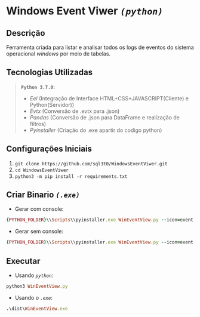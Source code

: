 # Windows Event Viwer _`(python)`_

## Descrição

Ferramenta criada para listar e analisar todos os logs de eventos do sistema operacional _windows_ por meio de tabelas.

## Tecnologias Utilizadas

> __`Python 3.7.0`:__
>- _Eel_          (Integração de Interface HTML+CSS+JAVASCRIPT(Cliente) e Python(Servidor))
>- _Evtx_         (Conversão de .evtx para .json)
>- _Pandas_       (Conversão de .json para DataFrame e realização de filtros)
>- _Pyinstaller_  (Criação do .exe apartir do codigo python)

## Configurações Iniciais

1. `git clone https://github.com/sql3t0/WindowsEventViwer.git`
2. `cd WindowsEventViwer`
3. `python3 -m pip install -r requirements.txt`

## Criar Binario _`(.exe)`_

- Gerar com console:
```ruby
{PYTHON_FOLDER}\\Scripts\\pyinstaller.exe WinEventView.py --icon=event.ico --hidden-import bottle_websocket --add-data "{PYTHON_FOLDER}\\lib\\site-packages\\eel\\eel.js;eel" --uac-admin --onefile
```

- Gerar sem console:
```ruby
{PYTHON_FOLDER}\\Scripts\\pyinstaller.exe WinEventView.py --icon=event.ico --hidden-import bottle_websocket --add-data "{PYTHON_FOLDER}\\lib\\site-packages\\eel\\eel.js;eel" --uac-admin --onefile --noconsole
```

## Executar

- Usando _`python`_:
```ruby
python3 WinEventView.py
```

- Usando o _`.exe`_:
```ruby
.\dist\WinEventView.exe
```
